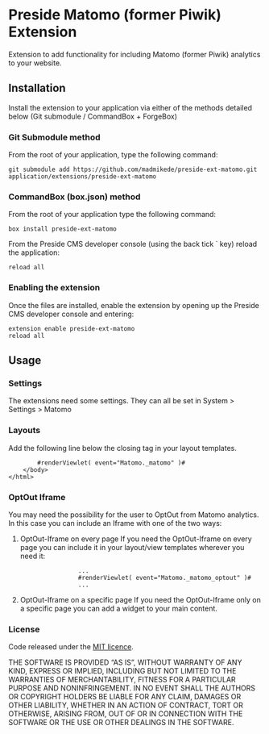 # Preside Matomo (former Piwik) Extension
Extension to add functionality for including Matomo (former Piwik) analytics to your website.

## Installation
Install the extension to your application via either of the methods detailed below (Git submodule / CommandBox + ForgeBox)

### Git Submodule method
From the root of your application, type the following command:

	git submodule add https://github.com/madmikede/preside-ext-matomo.git application/extensions/preside-ext-matomo

### CommandBox (box.json) method
From the root of your application type the following command:

	box install preside-ext-matomo

From the Preside CMS developer console (using the back tick ` key) reload the application:

	reload all

### Enabling the extension
Once the files are installed, enable the extension by opening up the Preside CMS developer console and entering:

	extension enable preside-ext-matomo
	reload all

## Usage
### Settings
The extensions need some settings. They can all be set in System > Settings > Matomo

### Layouts
Add the following line below the closing </body> tag in your layout templates.

```...
        #renderViewlet( event="Matomo._matomo" )#
    </body>
</html>
```

### OptOut Iframe
You may need the possibility for the user to OptOut from Matomo analytics. In this case you can include an Iframe with one of the two ways:

1. OptOut-Iframe on every page
	If you need the OptOut-Iframe on every page you can include it in your layout/view templates wherever you need it:


	```
					...
					#renderViewlet( event="Matomo._matomo_optout" )#
					...
	```

2. OptOut-Iframe on a specific page
	If you need the OptOut-Iframe only on a specific page you can add a widget to your main content. 

### License
Code released under the [MIT licence](http://opensource.org/licenses/MIT).

THE SOFTWARE IS PROVIDED “AS IS”, WITHOUT WARRANTY OF ANY KIND, EXPRESS OR IMPLIED, INCLUDING BUT NOT LIMITED TO THE WARRANTIES OF MERCHANTABILITY, FITNESS FOR A PARTICULAR PURPOSE AND NONINFRINGEMENT. IN NO EVENT SHALL THE AUTHORS OR COPYRIGHT HOLDERS BE LIABLE FOR ANY CLAIM, DAMAGES OR OTHER LIABILITY, WHETHER IN AN ACTION OF CONTRACT, TORT OR OTHERWISE, ARISING FROM, OUT OF OR IN CONNECTION WITH THE SOFTWARE OR THE USE OR OTHER DEALINGS IN THE SOFTWARE.